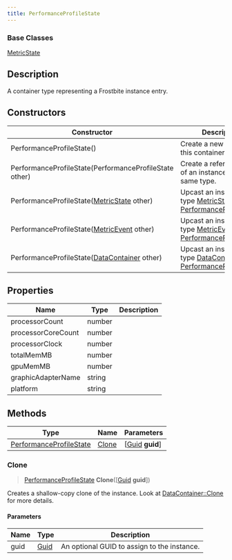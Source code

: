 ```yaml
---
title: PerformanceProfileState
---
```

### Base Classes

[MetricState](/vext/ref/fb/metricstate/)

## Description

A container type representing a Frostbite instance entry.

## Constructors

| Constructor                                                                        | Description                                                                                                                           |
| ---------------------------------------------------------------------------------- | ------------------------------------------------------------------------------------------------------------------------------------- |
| PerformanceProfileState()                                                          | Create a new instance of this container type.                                                                                         |
| PerformanceProfileState(PerformanceProfileState other)                             | Create a reference copy of an instance of the same type.                                                                              |
| PerformanceProfileState([MetricState](/vext/ref/fb/metricstate/) other)                          | Upcast an instance of type [MetricState](/vext/ref/fb/metricstate/) to [PerformanceProfileState](/vext/ref/fb/performanceprofilestate/).                          |
| PerformanceProfileState([MetricEvent](/vext/ref/fb/metricevent/) other)                          | Upcast an instance of type [MetricEvent](/vext/ref/fb/metricevent/) to [PerformanceProfileState](/vext/ref/fb/performanceprofilestate/).                          |
| PerformanceProfileState([DataContainer](/vext/ref/shared/class/datacontainer) other) | Upcast an instance of type [DataContainer](/vext/ref/shared/class/datacontainer) to [PerformanceProfileState](/vext/ref/fb/performanceprofilestate/). |

## Properties

| Name               | Type   | Description |
| ------------------ | ------ | ----------- |
| processorCount     | number |             |
| processorCoreCount | number |             |
| processorClock     | number |             |
| totalMemMB         | number |             |
| gpuMemMB           | number |             |
| graphicAdapterName | string |             |
| platform           | string |             |

## Methods

| Type                                               | Name            | Parameters                                     |
| -------------------------------------------------- | --------------- | ---------------------------------------------- |
| [PerformanceProfileState](/vext/ref/fb/performanceprofilestate/) | [Clone](#clone) | \[[Guid](/vext/ref/shared/class/guid) **guid**\] |

### Clone

> [PerformanceProfileState](/vext/ref/fb/performanceprofilestate/) **Clone**(\[[Guid](/vext/ref/shared/class/guid) **guid**\])

Creates a shallow-copy clone of the instance. Look at [DataContainer::Clone](/vext/ref/shared/class/datacontainer#clone) for more details.

#### Parameters

| Name | Type         | Description                                 |
| ---- | ------------ | ------------------------------------------- |
| guid | [Guid](/vext/ref/shared/class/guid/) | An optional GUID to assign to the instance. |
